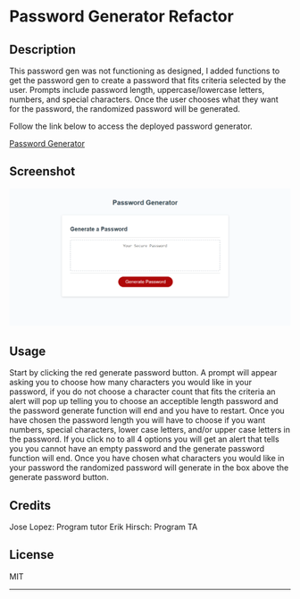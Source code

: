 # Password Generator Refactor

## Description
This password gen was not functioning as designed, I added functions to get the password gen to create a password that fits criteria selected by the user. Prompts include password length, uppercase/lowercase letters, numbers, and special characters. Once the user chooses what they want for the password, the randomized password will be generated. 

Follow the link below to access the deployed password generator.

[Password Generator](https://mrbll48.github.io/Password-Gen-Refactor/)
## Screenshot
![plot](./Develop/password-gen.png)

## Usage
Start by clicking the red generate password button. A prompt will appear asking you to choose how many characters you would like in your password, if you do not choose a character count that fits the criteria an alert will pop up telling you to choose an acceptible length password and the password generate function will end and you have to restart. Once you have chosen the password length you will have to choose if you want numbers, special characters, lower case letters, and/or upper case letters in the password. If you click no to all 4 options you will get an alert that tells you you cannot have an empty password and the generate password function will end. Once you have chosen what characters you would like in your password the randomized password will generate in the box above the generate password button. 

## Credits
Jose Lopez: Program tutor
Erik Hirsch: Program TA

## License
MIT

---
